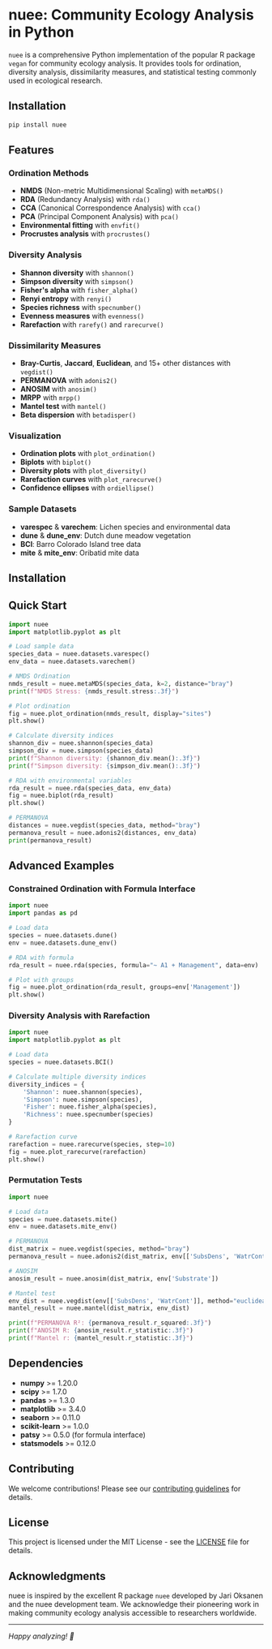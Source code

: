 # nuee: Community Ecology Analysis in Python

`nuee` is a comprehensive Python implementation of the popular R package `vegan` for community ecology analysis. It provides tools for ordination, diversity analysis, dissimilarity measures, and statistical testing commonly used in ecological research.

## Installation

```bash
pip install nuee
```

## Features

### Ordination Methods
- **NMDS** (Non-metric Multidimensional Scaling) with `metaMDS()`
- **RDA** (Redundancy Analysis) with `rda()`
- **CCA** (Canonical Correspondence Analysis) with `cca()`
- **PCA** (Principal Component Analysis) with `pca()`
- **Environmental fitting** with `envfit()`
- **Procrustes analysis** with `procrustes()`

### Diversity Analysis
- **Shannon diversity** with `shannon()`
- **Simpson diversity** with `simpson()`
- **Fisher's alpha** with `fisher_alpha()`
- **Renyi entropy** with `renyi()`
- **Species richness** with `specnumber()`
- **Evenness measures** with `evenness()`
- **Rarefaction** with `rarefy()` and `rarecurve()`

### Dissimilarity Measures
- **Bray-Curtis**, **Jaccard**, **Euclidean**, and 15+ other distances with `vegdist()`
- **PERMANOVA** with `adonis2()`
- **ANOSIM** with `anosim()`
- **MRPP** with `mrpp()`
- **Mantel test** with `mantel()`
- **Beta dispersion** with `betadisper()`

### Visualization
- **Ordination plots** with `plot_ordination()`
- **Biplots** with `biplot()`
- **Diversity plots** with `plot_diversity()`
- **Rarefaction curves** with `plot_rarecurve()`
- **Confidence ellipses** with `ordiellipse()`

### Sample Datasets
- **varespec** & **varechem**: Lichen species and environmental data
- **dune** & **dune_env**: Dutch dune meadow vegetation
- **BCI**: Barro Colorado Island tree data  
- **mite** & **mite_env**: Oribatid mite data

## Installation
## Quick Start

```python
import nuee 
import matplotlib.pyplot as plt

# Load sample data
species_data = nuee.datasets.varespec()
env_data = nuee.datasets.varechem()

# NMDS Ordination
nmds_result = nuee.metaMDS(species_data, k=2, distance="bray")
print(f"NMDS Stress: {nmds_result.stress:.3f}")

# Plot ordination
fig = nuee.plot_ordination(nmds_result, display="sites")
plt.show()

# Calculate diversity indices
shannon_div = nuee.shannon(species_data)
simpson_div = nuee.simpson(species_data)
print(f"Shannon diversity: {shannon_div.mean():.3f}")
print(f"Simpson diversity: {simpson_div.mean():.3f}")

# RDA with environmental variables
rda_result = nuee.rda(species_data, env_data)
fig = nuee.biplot(rda_result)
plt.show()

# PERMANOVA
distances = nuee.vegdist(species_data, method="bray")
permanova_result = nuee.adonis2(distances, env_data)
print(permanova_result)
```

## Advanced Examples

### Constrained Ordination with Formula Interface

```python
import nuee 
import pandas as pd

# Load data
species = nuee.datasets.dune()
env = nuee.datasets.dune_env()

# RDA with formula
rda_result = nuee.rda(species, formula="~ A1 + Management", data=env)

# Plot with groups
fig = nuee.plot_ordination(rda_result, groups=env['Management'])
plt.show()
```

### Diversity Analysis with Rarefaction

```python
import nuee 
import matplotlib.pyplot as plt

# Load data
species = nuee.datasets.BCI()

# Calculate multiple diversity indices
diversity_indices = {
    'Shannon': nuee.shannon(species),
    'Simpson': nuee.simpson(species), 
    'Fisher': nuee.fisher_alpha(species),
    'Richness': nuee.specnumber(species)
}

# Rarefaction curve
rarefaction = nuee.rarecurve(species, step=10)
fig = nuee.plot_rarecurve(rarefaction)
plt.show()
```

### Permutation Tests

```python
import nuee 

# Load data
species = nuee.datasets.mite()
env = nuee.datasets.mite_env()

# PERMANOVA
dist_matrix = nuee.vegdist(species, method="bray")
permanova_result = nuee.adonis2(dist_matrix, env[['SubsDens', 'WatrCont']])

# ANOSIM
anosim_result = nuee.anosim(dist_matrix, env['Substrate'])

# Mantel test
env_dist = nuee.vegdist(env[['SubsDens', 'WatrCont']], method="euclidean")
mantel_result = nuee.mantel(dist_matrix, env_dist)

print(f"PERMANOVA R²: {permanova_result.r_squared:.3f}")
print(f"ANOSIM R: {anosim_result.r_statistic:.3f}")
print(f"Mantel r: {mantel_result.r_statistic:.3f}")
```

## Dependencies

- **numpy** >= 1.20.0
- **scipy** >= 1.7.0  
- **pandas** >= 1.3.0
- **matplotlib** >= 3.4.0
- **seaborn** >= 0.11.0
- **scikit-learn** >= 1.0.0
- **patsy** >= 0.5.0 (for formula interface)
- **statsmodels** >= 0.12.0

## Contributing

We welcome contributions! Please see our [contributing guidelines](CONTRIBUTING.md) for details.

## License

This project is licensed under the MIT License - see the [LICENSE](LICENSE) file for details.

## Acknowledgments

nuee is inspired by the excellent R package `nuee` developed by Jari Oksanen and the nuee development team. We acknowledge their pioneering work in making community ecology analysis accessible to researchers worldwide.

---

*Happy analyzing! 🌱*
